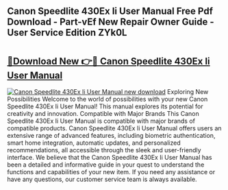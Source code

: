 ## Canon Speedlite 430Ex Ii User Manual Free Pdf Download - Part-vEf New Repair Owner Guide - User Service Edition ZYk0L

# <h2><a href="http://bc41290.oget.top/?id=Canon+Speedlite+430Ex+Ii+User+Manual">🔗Download New 👉🔴 Canon Speedlite 430Ex Ii User Manual</a></h2>

[![Canon Speedlite 430Ex Ii User Manual new download](https://i.imgur.com/5g1atiW.png)](http://bc41290.oget.top/?id=Canon+Speedlite+430Ex+Ii+User+Manual)
Exploring New Possibilities Welcome to the world of possibilities with your new Canon Speedlite 430Ex Ii User Manual! This manual explores its potential for creativity and innovation. Compatible with Major Brands This Canon Speedlite 430Ex Ii User Manual is compatible with major brands of compatible products. Canon Speedlite 430Ex Ii User Manual offers users an extensive range of advanced features, including biometric authentication, smart home integration, automatic updates, and personalized recommendations, all accessible through the sleek and user-friendly interface. We believe that the Canon Speedlite 430Ex Ii User Manual has been a detailed and informative guide in your quest to understand the functions and capabilities of your new item. If you need any assistance or have any questions, our customer service team is always available.
